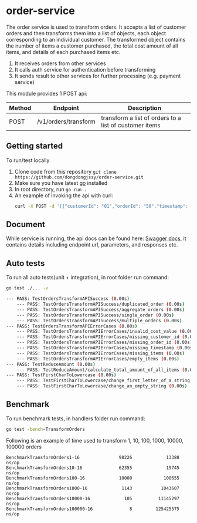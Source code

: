 # order-service

The order service is used to transform orders. It accepts a list of customer orders and then transforms them into a list of objects, each object corresponding to an individual customer. The transformed object contains the number of items a customer purchased, the total cost amount of all items, and details of each purchased items etc.

1. It receives orders from other services
2. It calls auth service for authentication before transforming
3. It sends result to other services for further processing (e.g. payment service)

This module provides 1 POST api:

| Method | Endpoint             | Description                                            |
| ------ | -------------------- | ------------------------------------------------------ |
| POST   | /v1/orders/transform | transform a list of orders to a list of customer items |

## Getting started

To run/test locally

1. Clone code from this repository `git clone https://github.com/dongdongjssy/order-service.git`
2. Make sure you have latest [go](https://go.dev/) installed
3. In root directory, run `go run .`
4. An example of invoking the api with curl:
    ```sh
    curl -X POST -d '[{"customerId": "01","orderId": "50","timestamp": "1637245070513","items": [{"itemId": "20201","costEur": 2.5}]}]' localhost:8080/v1/orders/transform --header "Content-Type:application/json"
    ```

## Document

While service is running, the api docs can be found here: [Swagger docs](http://localhost:8080/swagger/index.html#/), it contains details including endpoint url, parameters, and responses etc.

## Auto tests

To run all auto tests(unit + integration), in root folder run command:

```sh
go test ./... -v

--- PASS: TestOrdersTransformAPISuccess (0.00s)
    --- PASS: TestOrdersTransformAPISuccess/duplicated_order (0.00s)
    --- PASS: TestOrdersTransformAPISuccess/aggregate_orders (0.00s)
    --- PASS: TestOrdersTransformAPISuccess/single_order (0.00s)
    --- PASS: TestOrdersTransformAPISuccess/multiple_orders (0.00s)
--- PASS: TestOrdersTransformAPIErrorCases (0.00s)
    --- PASS: TestOrdersTransformAPIErrorCases/invalid_cost_value (0.00s)
    --- PASS: TestOrdersTransformAPIErrorCases/missing_customer_id (0.00s)
    --- PASS: TestOrdersTransformAPIErrorCases/missing_order_id (0.00s)
    --- PASS: TestOrdersTransformAPIErrorCases/missing_timestamp (0.00s)
    --- PASS: TestOrdersTransformAPIErrorCases/missing_items (0.00s)
    --- PASS: TestOrdersTransformAPIErrorCases/empty_items (0.00s)
--- PASS: TestReduceAmount (0.00s)
    --- PASS: TestReduceAmount/calculate_total_amount_of_all_items (0.00s)
--- PASS: TestFirstCharToLowercase (0.00s)
    --- PASS: TestFirstCharToLowercase/change_first_letter_of_a_string_to_lowercase (0.00s)
    --- PASS: TestFirstCharToLowercase/change_an_empty_string (0.00s)
```

## Benchmark

To run benchmark tests, in handlers folder run command:

```sh
go test -bench=TransformOrders
```

Following is an example of time used to transform 1, 10, 100, 1000, 10000, 100000 orders

```
BenchmarkTransformOrders1-16               98226             13388 ns/op
BenchmarkTransformOrders10-16              62355             19745 ns/op
BenchmarkTransformOrders100-16             10000            100655 ns/op
BenchmarkTransformOrders1000-16             1143           1043607 ns/op
BenchmarkTransformOrders10000-16             105          11145297 ns/op
BenchmarkTransformOrders100000-16              8         125425575 ns/op
```
